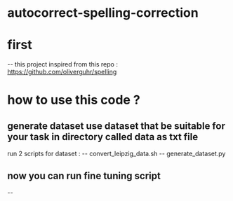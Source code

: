 # autocorrect-spelling-correction
# first 
-- this project inspired from this repo : https://github.com/oliverguhr/spelling 
# how to use this code ?
## generate dataset use dataset that be suitable for your task in directory called data as txt file 
run 2 scripts for dataset :
-- convert_leipzig_data.sh
-- generate_dataset.py
## now you can run fine tuning script 
-- 
